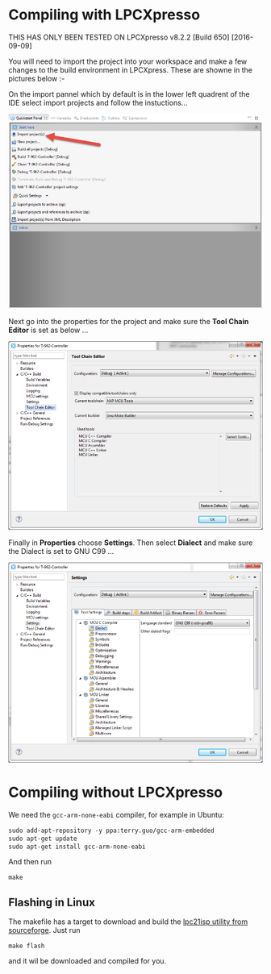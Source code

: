 # Compiling with LPCXpresso

THIS HAS ONLY BEEN TESTED ON LPCXpresso v8.2.2 [Build 650] [2016-09-09] 

You will need to import the project into your workspace and make a few changes to the build environment in LPCXpress. These are showne in the pictures below :-

On the import pannel which by default is in the lower left quadrent of the IDE select import projects and follow the instuctions...

![Import Panel](/doc_img/import.png)

Next go into the properties for the project and make sure the __Tool Chain Editor__ is set as below ...

![Tool Chain Editor](/doc_img/toolchain.png)

Finally in __Properties__ choose __Settings__. Then select __Dialect__ and make sure the Dialect is set to GNU C99 ...

![SETTINGS DIALECT](/doc_img/dialect.png)


# Compiling without LPCXpresso

We need the `gcc-arm-none-eabi` compiler, for example in Ubuntu:

```
sudo add-apt-repository -y ppa:terry.guo/gcc-arm-embedded
sudo apt-get update
sudo apt-get install gcc-arm-none-eabi
```

And then run

```
make
```

## Flashing in Linux

The makefile has a target to download and build the [lpc21isp utility from sourceforge](http://sourceforge.net/projects/lpc21isp/). Just run

```
make flash
```
and it wil be downloaded and compiled for you.
